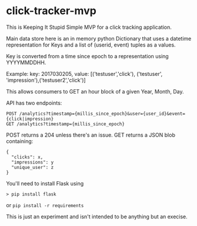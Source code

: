 # click-tracker-mvp
This is Keeping It Stupid Simple MVP for a click tracking application.

Main data store here is an in memory python Dictionary that uses a datetime representation for Keys and a list of (userid, event) tuples as a values.

Key is converted from a time since epoch to a representation using YYYYMMDDHH.

Example:
key: 2017030205, value: [('testuser','click'), ('testuser', 'impression'),('testuser2','click')]

This allows consumers to GET an hour block of a given Year, Month, Day.

API has two endpoints:
```
POST /analytics?timestamp={millis_since_epoch}&user={user_id}&event={click|impression}
GET /analytics?timestamp={millis_since_epoch}
```
POST returns a 204 unless there's an issue.
GET returns a JSON blob containing:
```
{
  "clicks": x,
  "impressions": y 
  "unique_user": z
}
```

You'll need to install Flask using
```
> pip install flask
```
or 
`pip install -r requirements`

This is just an experiment and isn't intended to be anything but an execise.
